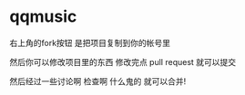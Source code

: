 # qqmusic

右上角的fork按钮 是把项目复制到你的帐号里

然后你可以修改项目里的东西 修改完点 pull request 就可以提交 

然后经过一些讨论啊 检查啊 什么鬼的 就可以合并!
